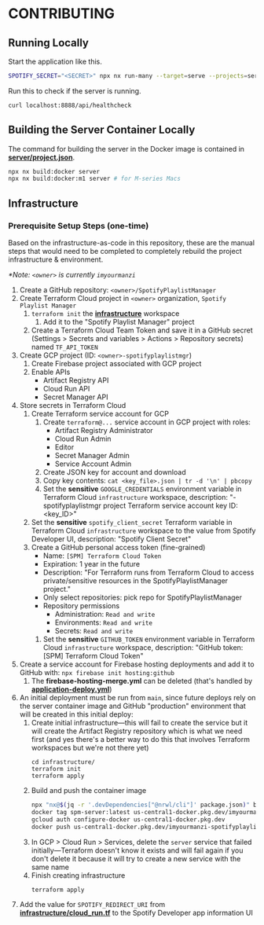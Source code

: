 # CONTRIBUTING

## Running Locally

Start the application like this.

```sh
SPOTIFY_SECRET="<SECRET>" npx nx run-many --target=serve --projects=server,ui
```

Run this to check if the server is running.

```sh
curl localhost:8888/api/healthcheck
```

## Building the Server Container Locally

The command for building the server in the Docker image is contained in [**server/project.json**](/packages/server/project.json).

```sh
npx nx build:docker server
npx nx build:docker:m1 server # for M-series Macs
```

## Infrastructure

### Prerequisite Setup Steps (one-time)

Based on the infrastructure-as-code in this repository, these are the manual steps that would need to be completed to completely rebuild the project infrastructure & environment.

_\*Note: `<owner>` is currently `imyourmanzi`_

1. Create a GitHub repository: `<owner>/SpotifyPlaylistManager`
1. Create Terraform Cloud project in `<owner>` organization, `Spotify Playlist Manager`
   1. `terraform init` the [**infrastructure**](infrastructure/) workspace
      1. Add it to the "Spotify Playlist Manager" project
   1. Create a Terraform Cloud Team Token and save it in a GitHub secret (Settings > Secrets and variables > Actions > Repository secrets) named `TF_API_TOKEN`
1. Create GCP project (ID: `<owner>-spotifyplaylistmgr`)
   1. Create Firebase project associated with GCP project
   1. Enable APIs
      - Artifact Registry API
      - Cloud Run API
      - Secret Manager API
1. Store secrets in Terraform Cloud
   1. Create Terraform service account for GCP
      1. Create `terraform@...` service account in GCP project with roles:
         - Artifact Registry Administrator
         - Cloud Run Admin
         - Editor
         - Secret Manager Admin
         - Service Account Admin
      1. Create JSON key for account and download
      1. Copy key contents: `cat <key_file>.json | tr -d '\n' | pbcopy`
      1. Set the **sensitive** `GOOGLE_CREDENTIALS` environment variable in Terraform Cloud `infrastructure` workspace, description: "<owner>-spotifyplaylistmgr project Terraform service account key ID: <key_ID>"
   1. Set the **sensitive** `spotify_client_secret` Terraform variable in Terraform Cloud `infrastructure` workspace to the value from Spotify Developer UI, description: "Spotify Client Secret"
   1. Create a GitHub personal access token (fine-grained)
      - Name: `[SPM] Terraform Cloud Token`
      - Expiration: 1 year in the future
      - Description: "For Terraform runs from Terraform Cloud to access private/sensitive resources in the SpotifyPlaylistManager project."
      - Only select repositories: pick repo for SpotifyPlaylistManager
      - Repository permissions
        - Administration: `Read and write`
        - Environments: `Read and write`
        - Secrets: `Read and write`
      1. Set the **sensitive** `GITHUB_TOKEN` environment variable in Terraform Cloud `infrastructure` workspace, description: "GitHub token: [SPM] Terraform Cloud Token"
1. Create a service account for Firebase hosting deployments and add it to GitHub with: `npx firebase init hosting:github`
   1. The **firebase-hosting-merge.yml** can be deleted (that's handled by [**application-deploy.yml**](.github/workflows/application-deploy.yml))
1. An initial deployment must be run from `main`, since future deploys rely on the server container image and GitHub "production" environment that will be created in this initial deploy:
   1. Create initial infrastructure—this will fail to create the service but it will create the Artifact Registry repository which is what we need first (and yes there's a better way to do this that involves Terraform workspaces but we're not there yet)
      ```
      cd infrastructure/
      terraform init
      terraform apply
      ```
   1. Build and push the container image
      ```sh
      npx "nx@$(jq -r '.devDependencies["@nrwl/cli"]' package.json)" build:docker server
      docker tag spm-server:latest us-central1-docker.pkg.dev/imyourmanzi-spotifyplaylistmgr/server-images/server:latest
      gcloud auth configure-docker us-central1-docker.pkg.dev
      docker push us-central1-docker.pkg.dev/imyourmanzi-spotifyplaylistmgr/server-images/server:latest
      ```
   1. In GCP > Cloud Run > Services, delete the `server` service that failed initially—Terraform doesn't know it exists and will fail again if you don't delete it because it will try to create a new service with the same name
   1. Finish creating infrastructure
      ```sh
      terraform apply
      ```
1. Add the value for `SPOTIFY_REDIRECT_URI` from [**infrastructure/cloud_run.tf**](infrastructure/cloud_run.tf) to the Spotify Developer app information UI
